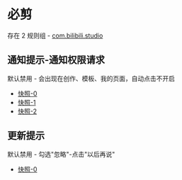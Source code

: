 # 必剪

存在 2 规则组 - [com.bilibili.studio](/src/apps/com.bilibili.studio.ts)

## 通知提示-通知权限请求

默认禁用 - 会出现在创作、模板、我的页面，自动点击不开启

- [快照-0](https://i.gkd.li/import/12867401)
- [快照-1](https://i.gkd.li/import/12908880)
- [快照-2](https://i.gkd.li/import/12908886)

## 更新提示

默认禁用 - 勾选"忽略"-点击"以后再说"

- [快照-0](https://i.gkd.li/import/13496049)
